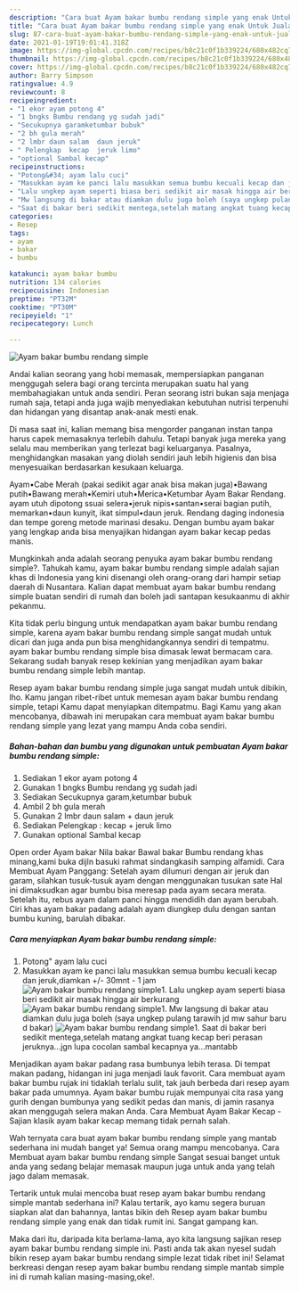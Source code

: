 ```yaml
---
description: "Cara buat Ayam bakar bumbu rendang simple yang enak Untuk Jualan"
title: "Cara buat Ayam bakar bumbu rendang simple yang enak Untuk Jualan"
slug: 87-cara-buat-ayam-bakar-bumbu-rendang-simple-yang-enak-untuk-jualan
date: 2021-01-19T19:01:41.318Z
image: https://img-global.cpcdn.com/recipes/b8c21c0f1b339224/680x482cq70/ayam-bakar-bumbu-rendang-simple-foto-resep-utama.jpg
thumbnail: https://img-global.cpcdn.com/recipes/b8c21c0f1b339224/680x482cq70/ayam-bakar-bumbu-rendang-simple-foto-resep-utama.jpg
cover: https://img-global.cpcdn.com/recipes/b8c21c0f1b339224/680x482cq70/ayam-bakar-bumbu-rendang-simple-foto-resep-utama.jpg
author: Barry Simpson
ratingvalue: 4.9
reviewcount: 8
recipeingredient:
- "1 ekor ayam potong 4"
- "1 bngks Bumbu rendang yg sudah jadi"
- "Secukupnya garamketumbar bubuk"
- "2 bh gula merah"
- "2 lmbr daun salam  daun jeruk"
- " Pelengkap  kecap  jeruk limo"
- "optional Sambal kecap"
recipeinstructions:
- "Potong&#34; ayam lalu cuci"
- "Masukkan ayam ke panci lalu masukkan semua bumbu kecuali kecap dan jeruk,diamkan +/- 30mnt - 1 jam"
- "Lalu ungkep ayam seperti biasa beri sedikit air masak hingga air berkurang"
- "Mw langsung di bakar atau diamkan dulu juga boleh (saya ungkep pulang tarawih jd mw sahur baru d bakar)"
- "Saat di bakar beri sedikit mentega,setelah matang angkat tuang kecap beri perasan jeruknya...jgn lupa cocolan sambal kecapnya ya...mantabb"
categories:
- Resep
tags:
- ayam
- bakar
- bumbu

katakunci: ayam bakar bumbu 
nutrition: 134 calories
recipecuisine: Indonesian
preptime: "PT32M"
cooktime: "PT30M"
recipeyield: "1"
recipecategory: Lunch

---
```



![Ayam bakar bumbu rendang simple](https://img-global.cpcdn.com/recipes/b8c21c0f1b339224/680x482cq70/ayam-bakar-bumbu-rendang-simple-foto-resep-utama.jpg)

Andai kalian seorang yang hobi memasak, mempersiapkan panganan menggugah selera bagi orang tercinta merupakan suatu hal yang membahagiakan untuk anda sendiri. Peran seorang istri bukan saja menjaga rumah saja, tetapi anda juga wajib menyediakan kebutuhan nutrisi terpenuhi dan hidangan yang disantap anak-anak mesti enak.

Di masa  saat ini, kalian memang bisa mengorder panganan instan tanpa harus capek memasaknya terlebih dahulu. Tetapi banyak juga mereka yang selalu mau memberikan yang terlezat bagi keluarganya. Pasalnya, menghidangkan masakan yang diolah sendiri jauh lebih higienis dan bisa menyesuaikan berdasarkan kesukaan keluarga. 

Ayam•Cabe Merah (pakai sedikit agar anak bisa makan juga)•Bawang putih•Bawang merah•Kemiri utuh•Merica•Ketumbar Ayam Bakar Rendang. ayam utuh dipotong ssuai selera•jeruk nipis•santan•serai bagian putih, memarkan•daun kunyit, ikat simpul•daun jeruk. Rendang daging indonesia dan tempe goreng metode marinasi desaku. Dengan bumbu ayam bakar yang lengkap anda bisa menyajikan hidangan ayam bakar kecap pedas manis.

Mungkinkah anda adalah seorang penyuka ayam bakar bumbu rendang simple?. Tahukah kamu, ayam bakar bumbu rendang simple adalah sajian khas di Indonesia yang kini disenangi oleh orang-orang dari hampir setiap daerah di Nusantara. Kalian dapat membuat ayam bakar bumbu rendang simple buatan sendiri di rumah dan boleh jadi santapan kesukaanmu di akhir pekanmu.

Kita tidak perlu bingung untuk mendapatkan ayam bakar bumbu rendang simple, karena ayam bakar bumbu rendang simple sangat mudah untuk dicari dan juga anda pun bisa menghidangkannya sendiri di tempatmu. ayam bakar bumbu rendang simple bisa dimasak lewat bermacam cara. Sekarang sudah banyak resep kekinian yang menjadikan ayam bakar bumbu rendang simple lebih mantap.

Resep ayam bakar bumbu rendang simple juga sangat mudah untuk dibikin, lho. Kamu jangan ribet-ribet untuk memesan ayam bakar bumbu rendang simple, tetapi Kamu dapat menyiapkan ditempatmu. Bagi Kamu yang akan mencobanya, dibawah ini merupakan cara membuat ayam bakar bumbu rendang simple yang lezat yang mampu Anda coba sendiri.

<!--inarticleads1-->

##### Bahan-bahan dan bumbu yang digunakan untuk pembuatan Ayam bakar bumbu rendang simple:

1. Sediakan 1 ekor ayam potong 4
1. Gunakan 1 bngks Bumbu rendang yg sudah jadi
1. Sediakan Secukupnya garam,ketumbar bubuk
1. Ambil 2 bh gula merah
1. Gunakan 2 lmbr daun salam + daun jeruk
1. Sediakan  Pelengkap : kecap + jeruk limo
1. Gunakan optional Sambal kecap


Open order Ayam bakar Nila bakar Bawal bakar Bumbu rendang khas minang,kami buka dijln basuki rahmat sindangkasih samping alfamidi. Cara Membuat Ayam Panggang: Setelah ayam dilumuri dengan air jeruk dan garam, silahkan tusuk-tusuk ayam dengan menggunakan tusukan sate Hal ini dimaksudkan agar bumbu bisa meresap pada ayam secara merata. Setelah itu, rebus ayam dalam panci hingga mendidih dan ayam berubah. Ciri khas ayam bakar padang adalah ayam diungkep dulu dengan santan bumbu kuning, barulah dibakar. 

<!--inarticleads2-->

##### Cara menyiapkan Ayam bakar bumbu rendang simple:

1. Potong&#34; ayam lalu cuci
1. Masukkan ayam ke panci lalu masukkan semua bumbu kecuali kecap dan jeruk,diamkan +/- 30mnt - 1 jam
<img src="https://img-global.cpcdn.com/steps/7a089233b0150e30/160x128cq70/ayam-bakar-bumbu-rendang-simple-langkah-memasak-2-foto.jpg" alt="Ayam bakar bumbu rendang simple">1. Lalu ungkep ayam seperti biasa beri sedikit air masak hingga air berkurang
<img src="https://img-global.cpcdn.com/steps/f208f00464848874/160x128cq70/ayam-bakar-bumbu-rendang-simple-langkah-memasak-3-foto.jpg" alt="Ayam bakar bumbu rendang simple">1. Mw langsung di bakar atau diamkan dulu juga boleh (saya ungkep pulang tarawih jd mw sahur baru d bakar)
<img src="https://img-global.cpcdn.com/steps/57c018e52b071790/160x128cq70/ayam-bakar-bumbu-rendang-simple-langkah-memasak-4-foto.jpg" alt="Ayam bakar bumbu rendang simple">1. Saat di bakar beri sedikit mentega,setelah matang angkat tuang kecap beri perasan jeruknya...jgn lupa cocolan sambal kecapnya ya...mantabb


Menjadikan ayam bakar padang rasa bumbunya lebih terasa. Di tempat makan padang, hidangan ini juga menjadi lauk favorit. Cara membuat ayam bakar bumbu rujak ini tidaklah terlalu sulit, tak jauh berbeda dari resep ayam bakar pada umumnya. Ayam bakar bumbu rujak mempunyai cita rasa yang gurih dengan bumbunya yang sedikit pedas dan manis, di jamin rasanya akan menggugah selera makan Anda. Cara Membuat Ayam Bakar Kecap - Sajian klasik ayam bakar kecap memang tidak pernah salah. 

Wah ternyata cara buat ayam bakar bumbu rendang simple yang mantab sederhana ini mudah banget ya! Semua orang mampu mencobanya. Cara Membuat ayam bakar bumbu rendang simple Sangat sesuai banget untuk anda yang sedang belajar memasak maupun juga untuk anda yang telah jago dalam memasak.

Tertarik untuk mulai mencoba buat resep ayam bakar bumbu rendang simple mantab sederhana ini? Kalau tertarik, ayo kamu segera buruan siapkan alat dan bahannya, lantas bikin deh Resep ayam bakar bumbu rendang simple yang enak dan tidak rumit ini. Sangat gampang kan. 

Maka dari itu, daripada kita berlama-lama, ayo kita langsung sajikan resep ayam bakar bumbu rendang simple ini. Pasti anda tak akan nyesel sudah bikin resep ayam bakar bumbu rendang simple lezat tidak ribet ini! Selamat berkreasi dengan resep ayam bakar bumbu rendang simple mantab simple ini di rumah kalian masing-masing,oke!.

